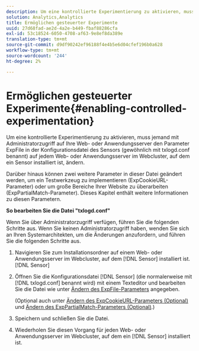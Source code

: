 ```yaml
---
description: Um eine kontrollierte Experimentierung zu aktivieren, muss jemand mit Administratorzugriff auf Ihre Web- oder Anwendungsserver den Parameter ExpFile in der Konfigurationsdatei des Sensors (gewöhnlich mit txlogd.conf benannt) auf jedem Web- oder Anwendungsserver im Webcluster, auf dem ein Sensor installiert ist, ändern.
solution: Analytics,Analytics
title: Ermöglichen gesteuerter Experimente
uuid: 27d68fad-ae2d-4a2e-b449-fbaf88286cfa
exl-id: 53c18524-6050-4708-af63-9e8ef8da389e
translation-type: tm+mt
source-git-commit: d9df90242ef96188f4e4b5e6d04cfef196b0a628
workflow-type: tm+mt
source-wordcount: '244'
ht-degree: 2%

---
```


# Ermöglichen gesteuerter Experimente{#enabling-controlled-experimentation}

Um eine kontrollierte Experimentierung zu aktivieren, muss jemand mit Administratorzugriff auf Ihre Web- oder Anwendungsserver den Parameter ExpFile in der Konfigurationsdatei des Sensors (gewöhnlich mit txlogd.conf benannt) auf jedem Web- oder Anwendungsserver im Webcluster, auf dem ein Sensor installiert ist, ändern.

Darüber hinaus können zwei weitere Parameter in dieser Datei geändert werden, um ein Testwerkzeug zu implementieren (ExpCookieURL-Parameter) oder um große Bereiche Ihrer Website zu überarbeiten (ExpPartialMatch-Parameter). Dieses Kapitel enthält weitere Informationen zu diesen Parametern.

**So bearbeiten Sie die Datei &quot;txlogd.conf&quot;**

Wenn Sie über Administratorzugriff verfügen, führen Sie die folgenden Schritte aus. Wenn Sie keinen Administratorzugriff haben, wenden Sie sich an Ihren Systemarchitekten, um die Änderungen anzufordern, und führen Sie die folgenden Schritte aus.

1. Navigieren Sie zum Installationsordner auf einem Web- oder Anwendungsserver im Webcluster, auf dem [!DNL Sensor] installiert ist.[!DNL Sensor]
1. Öffnen Sie die Konfigurationsdatei [!DNL Sensor] (die normalerweise mit [!DNL txlogd.conf] benannt wird) mit einem Texteditor und bearbeiten Sie die Datei wie unter [Ändern des ExpFile-Parameters](../../../home/c-undst-ctrld-exp/t-en-ctrld-exp/c-mod-expfile-prm.md#concept-25232b386a654870becc789d4f1fcc28) angegeben.

   (Optional auch unter [Ändern des ExpCookieURL-Parameters (Optional)](../../../home/c-undst-ctrld-exp/t-en-ctrld-exp/c-mod-expckurl-prm.md#concept-215bf86bab4e4ec0b0cc803ec48a8fcf) und [Ändern des ExpPartialMatch-Parameters (Optional)](../../../home/c-undst-ctrld-exp/t-en-ctrld-exp/c-mod-expplmth-prm.md#concept-9c817c4c49b74287b0f70d6a1a37655e).)

1. Speichern und schließen Sie die Datei.
1. Wiederholen Sie diesen Vorgang für jeden Web- oder Anwendungsserver im Webcluster, auf dem ein [!DNL Sensor] installiert ist.
